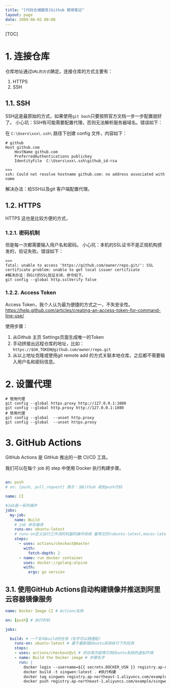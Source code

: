 ```yaml
---
title: "[代码仓储服务]Github 使用笔记"
layout: page
date: 2099-06-02 00:00
---
```

[TOC]

# 1. 连接仓库

仓库地址通过`URL的方式`确定。连接仓库的方式主要有：
1. HTTPS
2. SSH

## 1.1. SSH

SSH这是最原始的方式，如果使用`git bash`只要按照官方文档一步一步配置就好了。
小心坑：SSH有可能需要配置代理，否则无法解析服务器域名。错误如下：

在 `C:\Users\xxx\.ssh\` 路径下创建 config 文件，内容如下：
```shell
# github
Host github.com
    HostName github.com
    PreferredAuthentications publickey
    IdentityFile  C:\Users\xxx\.ssh\github_id-rsa
```

```
>>>
ssh: Could not resolve hostname github.com: no address associated with name
```
解决办法：给SSH以及git 客户端配置代理。



## 1.2. HTTPS
HTTPS 这也是比较方便的方式，
### 1.2.1. 密码机制
但是每一次都需要输入用户名和密码。
小心坑：本机的SSL证书不是正规机构颁发的，验证失败。错误如下：
```shell
>>>
fatal: unable to access 'https://github.com/owner/repo.git/': SSL certificate problem: unable to get local issuer certificate
#解决办法：将Git的SSL验证关闭，命令如下。
git config --global http.sslVerify false
```
### 1.2.2. Access Token
Access Token，我个人认为最为便捷的方式之一，不失安全性。
https://help.github.com/articles/creating-an-access-token-for-command-line-use/

使用步骤：
1. 从Github 主页 Settings页面生成唯一的Token
2. 手动拼接出远程仓库的地址，比如：`https://$GH_TOKEN@github.com/owner/repo.git`
3. 从以上地址克隆或使用git remote add 的方式关联本地仓库，之后都不需要输入用户名和密码信息。


# 2. 设置代理 

```shell
# 使用代理
git config --global https.proxy http://127.0.0.1:1080
git config --global http.proxy http://127.0.0.1:1080
# 禁用代理
git config --global  --unset http.proxy
git config --global  --unset https.proxy
```



# 3. GitHub Actions
GitHub Actions 是 GitHub 推出的一款 CI/CD 工具。

我们可以在每个 job 的 step 中使用 Docker 执行构建步骤。
```yml

on: push
# on: [push, pull_request] 表示：当Github 收到push代码

name: CI

#Job是一系列操作
jobs:
  my-job:
    name: Build
    # job 命名编译
    runs-on: ubuntu-latest 
    # runs-on定义运行工作流的机器的操作系统 最常见的(ubuntu-latest,macos-latest,windows-latest)
    steps:
      - uses: actions/checkout@master
        with:
          fetch-depth: 2
      - name: run docker container
        uses: docker://golang:alpine
        with:
          args: go version
```
## 3.1. 使用GitHub Actions自动构建镜像并推送到阿里云容器镜像服务

```yml
name: Docker Image CI # Actions名称

on: [push] # 执行时机

jobs:

  build: # 一个名叫build的任务（名字可以随便起）
    runs-on: ubuntu-latest # 基于最新版Ubuntu系统执行下列任务
    steps:
    - uses: actions/checkout@v1 # 将仓库内容拷贝到Ubuntu系统的虚拟环境
    - name: Build the Docker image # 步骤名字
      run: |
        docker login --username=${{ secrets.DOCKER_USN }} registry.ap-northeast-1.aliyuncs.com --password=${{ secrets.DOCKER_PWD }} # 登录docker，并使用Secret里配置的参数
        docker build -t xingwen:latest . #执行构建
        docker tag xingwen registry.ap-northeast-1.aliyuncs.com/example/xingwen
        docker push registry.ap-northeast-1.aliyuncs.com/example/xingwen:latest # 推送
```
